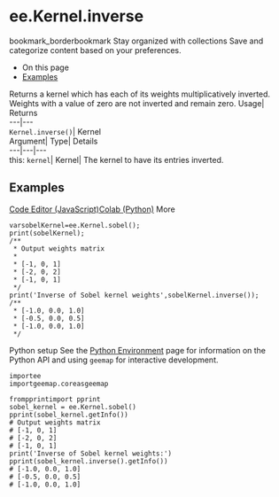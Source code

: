  
#  ee.Kernel.inverse 
bookmark_borderbookmark Stay organized with collections  Save and categorize content based on your preferences.
  * On this page
  * [Examples](https://developers.google.com/earth-engine/apidocs/ee-kernel-inverse#examples)


Returns a kernel which has each of its weights multiplicatively inverted. Weights with a value of zero are not inverted and remain zero. 
Usage| Returns  
---|---  
`Kernel.inverse()`| Kernel  
Argument| Type| Details  
---|---|---  
this: `kernel`| Kernel| The kernel to have its entries inverted.  
## Examples
[Code Editor (JavaScript)](https://developers.google.com/earth-engine/apidocs/ee-kernel-inverse#code-editor-javascript-sample)[Colab (Python)](https://developers.google.com/earth-engine/apidocs/ee-kernel-inverse#colab-python-sample) More
```
varsobelKernel=ee.Kernel.sobel();
print(sobelKernel);
/**
 * Output weights matrix
 *
 * [-1, 0, 1]
 * [-2, 0, 2]
 * [-1, 0, 1]
 */
print('Inverse of Sobel kernel weights',sobelKernel.inverse());
/**
 * [-1.0, 0.0, 1.0]
 * [-0.5, 0.0, 0.5]
 * [-1.0, 0.0, 1.0]
 */
```
Python setup
See the [ Python Environment](https://developers.google.com/earth-engine/guides/python_install) page for information on the Python API and using `geemap` for interactive development.
```
importee
importgeemap.coreasgeemap
```
```
frompprintimport pprint
sobel_kernel = ee.Kernel.sobel()
pprint(sobel_kernel.getInfo())
# Output weights matrix
# [-1, 0, 1]
# [-2, 0, 2]
# [-1, 0, 1]
print('Inverse of Sobel kernel weights:')
pprint(sobel_kernel.inverse().getInfo())
# [-1.0, 0.0, 1.0]
# [-0.5, 0.0, 0.5]
# [-1.0, 0.0, 1.0]
```

